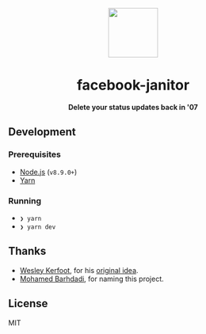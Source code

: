 <div align="center">
  <p>
    <img src="https://user-images.githubusercontent.com/11808903/72289341-305bef80-364b-11ea-9cd3-89d434d505be.png" width="100"/>
  </p>

  <h1>facebook-janitor</h1>

  <div align="center">
    <b>Delete your status updates back in '07</b>
  </div>
</div>

## Development

### Prerequisites

- [Node.js](https://nodejs.org/en) (`v8.9.0+`)
- [Yarn](https://yarnpkg.com/en/)

### Running

- `❯ yarn`
- `❯ yarn dev`

## Thanks

- [Wesley Kerfoot](https://github.com/weskerfoot), for his [original idea](https://github.com/weskerfoot/DeleteFB).
- [Mohamed Barhdadi](https://github.com/MohamedBarhdadi), for naming this project.

## License

MIT
